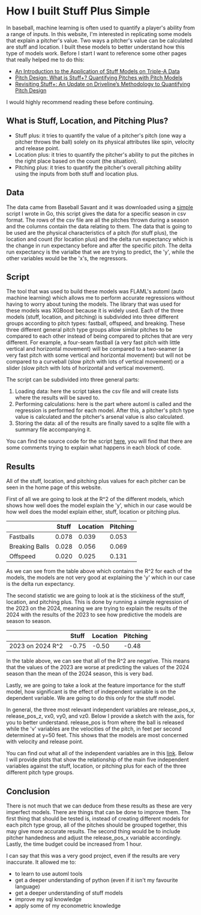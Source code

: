 # How I built Stuff Plus Simple

In baseball, machine learning is often used to quantify a player's ability from a range of inputs. In this website, I'm interested in replicating some models that explain a pitcher's value. Two ways a pitcher's value can be calculated are stuff and location. I built these models to better understand how this type of models work. Before I start I want to reference some other pages that really helped me to do this:

- [An Introduction to the Application of Stuff Models on Triple-A Data](https://www.prospectslive.com/prospects-live/2023/12/1/an-introduction-to-the-application-of-stuff-models-on-triple-a-data)
- [Pitch Design: What is Stuff+? Quantifying Pitches with Pitch Models](https://www.drivelinebaseball.com/2021/12/what-is-stuff-quantifying-pitches-with-pitch-models/)
- [Revisiting Stuff+: An Update on Driveline’s Methodology to Quantifying Pitch Design](https://www.drivelinebaseball.com/2024/05/revisiting-stuff-plus/)

I would highly recommend reading these before continuing.

## What is Stuff, Location, and Pitching Plus?

- Stuff plus: it tries to quantify the value of a pitcher's pitch (one way a pitcher throws the ball) solely on its physical attributes like spin, velocity and release point.
- Location plus: it tries to quantify the pitcher's ability to put the pitches in the right place based on the count (the situation).
- Pitching plus: it tries to quantify the pitcher's overall pitching ability using the inputs from both stuff and location plus.

## Data

The data came from Baseball Savant and it was downloaded using a [simple](https://github.com/enzdor/dl-bs) script I wrote in Go, this script gives the data for a specific season in csv format. The rows of the csv file are all the pitches thrown during a season and the columns contain the data relating to them. The data that is going to be used are the physical characteristics of a pitch (for stuff plus), the location and count (for location plus) and the delta run expectancy which is the change in run expectancy before and after the specific pitch. The delta run expectancy is the varialbe that we are trying to predict, the 'y', while the other variables would be the 'x's, the regressors.

## Script

The tool that was used to build these models was FLAML's automl (auto machine learning) which allows me to perform accurate regressions without having to worry about tuning the models. The library that was used for these models was XGBoost because it is widely used. Each of the three models (stuff, location, and pitching) is subdivided into three different groups according to pitch types: fastball, offspeed, and breaking. These three different general pitch type groups allow similar pitches to be compared to each other instead of being compared to pitches that are very different. For example, a four-seam fastball (a very fast pitch with little vertical and horizontal movement) will be compared to a two-seamer (a very fast pitch with some vertical and horizontal movement) but will not be compared to a curveball (slow pitch with lots of vertical movement) or a slider (slow pitch with lots of horizontal and vertical movement).

The script can be subdivided into three general parts:

1. Loading data: here the script takes the csv file and will create lists where the results will be saved to.
2. Performing calculations: here is the part where automl is called and the regression is performed for each model. After this, a pitcher's pitch type value is calculated and the pitcher's arsenal value is also calculated.
3. Storing the data: all of the results are finally saved to a sqlite file with a summary file accompanying it.

You can find the source code for the script [here](!https://github.com/enzdor/ss-py/), you will find that there are some comments trying to explain what happens in each block of code.

## Results

All of the stuff, location, and pitching plus values for each pitcher can be seen in the home page of this website.

First of all we are going to look at the R^2 of the different models, which shows how well does the model explain the 'y', which in our case would be how well does the model explain either, stuff, location or pitching plus.

|                | Stuff | Location | Pitching |
|----------------|-------|----------|----------|
| Fastballs      | 0.078 | 0.039    | 0.053    |
| Breaking Balls | 0.028 | 0.056    | 0.069    |
| Offspeed       | 0.020 | 0.025    | 0.131    |

As we can see from the table above which contains the R^2 for each of the models, the models are not very good at explaining the 'y' which in our case is the delta run expectancy.

The second statistic we are going to look at is the stickiness of the stuff, location, and pitching plus. This is done by running a simple regression of the 2023 on the 2024, meaning we are trying to explain the results of the 2024 with the results of the 2023 to see how predictive the models are season to season.

|                | Stuff | Location | Pitching |
|----------------|-------|----------|----------|
|2023 on 2024 R^2|-0.75  | -0.50    | -0.48    |

In the table above, we can see that all of the R^2 are negative. This means that the values of the 2023 are worse at predicting the values of the 2024 season than the mean of the 2024 season, this is very bad.

Lastly, we are going to take a look at the feature importance for the stuff model, how significant is the effect of independent variable is on the dependent variable. We are going to do this only for the stuff model.

In general, the three most relevant independent variables are release_pos_x, release_pos_z, vx0, vy0, and vz0. Below I provide a sketch with the axis, for you to better understand. release_pos is from where the ball is released while the 'v' variables are the velocities of the pitch, in feet per second determined at y=50 feet. This shows that the models are most concerned with velocity and release point.

You can find out what all of the independent variables are in this [link](https://baseballsavant.mlb.com/csv-docs). Below I will provide plots that show the relationship of the main five independent variables against the stuff, location, or pitching plus for each of the three different pitch type groups.

## Conclusion

There is not much that we can deduce from these results as these are very imperfect models. There are things that can be done to improve them. The first thing that should be tested is, instead of creating different models for each pitch type group, all of the pitches should be grouped together, this may give more accurate results. The second thing would be to include pitcher handedness and adjust the release_pos_x variable accordingly. Lastly, the time budget could be increased from 1 hour.

I can say that this was a very good project, even if the results are very inaccurate. It allowed me to:
- to learn to use automl tools
- get a deeper understanding of python (even if it isn't my favourite language)
- get a deeper understanding of stuff models
- improve my sql knowledge
- apply some of my econometric knowledge

